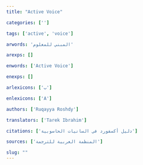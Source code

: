 ```yaml
---
title: "Active Voice"

categories: ['']

tags: ['active', 'voice']

arwords: 'المبني للمعلوم'

arexps: []

enwords: ['Active Voice']

enexps: []

arlexicons: ['ب']

enlexicons: ['A']

authors: ['Ruqayya Roshdy']

translators: ['Tarek Ibrahim']

citations: ['دليل أكسفورد في السانيات الحاسوبية']

sources: ['المنظمة العربية للترجمة']

slug: ""
---
```

